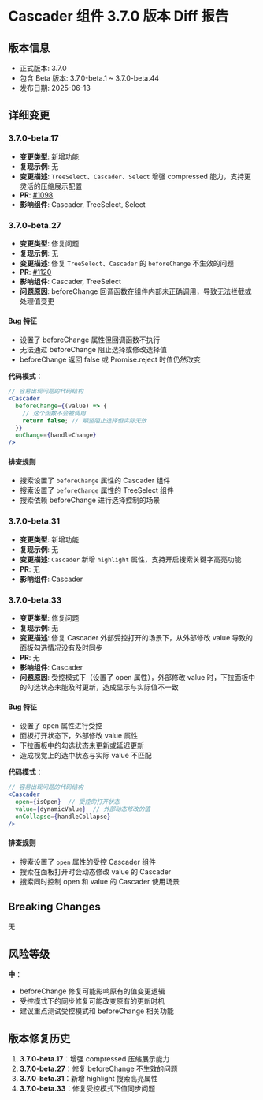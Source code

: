 # Cascader 组件 3.7.0 版本 Diff 报告

## 版本信息
- 正式版本: 3.7.0
- 包含 Beta 版本: 3.7.0-beta.1 ~ 3.7.0-beta.44
- 发布日期: 2025-06-13

## 详细变更

### 3.7.0-beta.17
- **变更类型**: 新增功能
- **复现示例**: 无
- **变更描述**: `TreeSelect`、`Cascader`、`Select` 增强 compressed 能力，支持更灵活的压缩展示配置
- **PR**: [#1098](https://github.com/sheinsight/shineout-next/pull/1098)
- **影响组件**: Cascader, TreeSelect, Select

### 3.7.0-beta.27
- **变更类型**: 修复问题
- **复现示例**: 无
- **变更描述**: 修复 `TreeSelect`、`Cascader` 的 `beforeChange` 不生效的问题
- **PR**: [#1120](https://github.com/sheinsight/shineout-next/pull/1120)
- **影响组件**: Cascader, TreeSelect
- **问题原因**: beforeChange 回调函数在组件内部未正确调用，导致无法拦截或处理值变更

#### Bug 特征
- 设置了 beforeChange 属性但回调函数不执行
- 无法通过 beforeChange 阻止选择或修改选择值
- beforeChange 返回 false 或 Promise.reject 时值仍然改变

**代码模式**：
```jsx
// 容易出现问题的代码结构
<Cascader
  beforeChange={(value) => {
    // 这个函数不会被调用
    return false; // 期望阻止选择但实际无效
  }}
  onChange={handleChange}
/>
```

#### 排查规则
- 搜索设置了 `beforeChange` 属性的 Cascader 组件
- 搜索设置了 `beforeChange` 属性的 TreeSelect 组件
- 搜索依赖 beforeChange 进行选择控制的场景

### 3.7.0-beta.31
- **变更类型**: 新增功能
- **复现示例**: 无
- **变更描述**: `Cascader` 新增 `highlight` 属性，支持开启搜索关键字高亮功能
- **PR**: 无
- **影响组件**: Cascader

### 3.7.0-beta.33
- **变更类型**: 修复问题
- **复现示例**: 无
- **变更描述**: 修复 Cascader 外部受控打开的场景下，从外部修改 value 导致的面板勾选情况没有及时同步
- **PR**: 无
- **影响组件**: Cascader
- **问题原因**: 受控模式下（设置了 open 属性），外部修改 value 时，下拉面板中的勾选状态未能及时更新，造成显示与实际值不一致

#### Bug 特征
- 设置了 open 属性进行受控
- 面板打开状态下，外部修改 value 属性
- 下拉面板中的勾选状态未更新或延迟更新
- 造成视觉上的选中状态与实际 value 不匹配

**代码模式**：
```jsx
// 容易出现问题的代码结构
<Cascader
  open={isOpen}  // 受控的打开状态
  value={dynamicValue}  // 外部动态修改的值
  onCollapse={handleCollapse}
/>
```

#### 排查规则
- 搜索设置了 `open` 属性的受控 Cascader 组件
- 搜索在面板打开时会动态修改 value 的 Cascader
- 搜索同时控制 open 和 value 的 Cascader 使用场景

## Breaking Changes

无

## 风险等级

**中**：
- beforeChange 修复可能影响原有的值变更逻辑
- 受控模式下的同步修复可能改变原有的更新时机
- 建议重点测试受控模式和 beforeChange 相关功能

## 版本修复历史

1. **3.7.0-beta.17**：增强 compressed 压缩展示能力
2. **3.7.0-beta.27**：修复 beforeChange 不生效的问题
3. **3.7.0-beta.31**：新增 highlight 搜索高亮属性
4. **3.7.0-beta.33**：修复受控模式下值同步问题